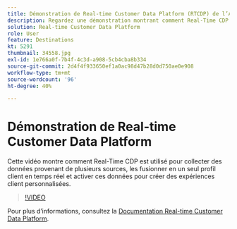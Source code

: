 ```yaml
---
title: Démonstration de Real-time Customer Data Platform (RTCDP) de l’Adobe
description: Regardez une démonstration montrant comment Real-Time CDP est utilisée pour collecter des données provenant de sources multiples, puis pour les fusionner en temps réel en un profil client unique et activer ces données afin de créer des expériences client personnalisées.
solution: Real-time Customer Data Platform
role: User
feature: Destinations
kt: 5291
thumbnail: 34558.jpg
exl-id: 1e766a0f-7b4f-4c3d-a908-5cb4cba8b334
source-git-commit: 2d4f4f933650ef1a0ac98d47b28d0d750ae0e908
workflow-type: tm+mt
source-wordcount: '96'
ht-degree: 40%

---
```


# Démonstration de Real-time Customer Data Platform

Cette vidéo montre comment Real-Time CDP est utilisé pour collecter des données provenant de plusieurs sources, les fusionner en un seul profil client en temps réel et activer ces données pour créer des expériences client personnalisées.

>[!VIDEO](https://video.tv.adobe.com/v/34558?quality=12&learn=on)


Pour plus d’informations, consultez la [Documentation Real-time Customer Data Platform](https://experienceleague.adobe.com/docs/experience-platform/rtcdp/overview.html?lang=fr).